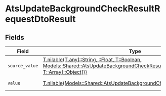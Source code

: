 # AtsUpdateBackgroundCheckResultRequestDtoResult


## Fields

| Field                                                                                                                                                                                                        | Type                                                                                                                                                                                                         | Required                                                                                                                                                                                                     | Description                                                                                                                                                                                                  | Example                                                                                                                                                                                                      |
| ------------------------------------------------------------------------------------------------------------------------------------------------------------------------------------------------------------ | ------------------------------------------------------------------------------------------------------------------------------------------------------------------------------------------------------------ | ------------------------------------------------------------------------------------------------------------------------------------------------------------------------------------------------------------ | ------------------------------------------------------------------------------------------------------------------------------------------------------------------------------------------------------------ | ------------------------------------------------------------------------------------------------------------------------------------------------------------------------------------------------------------ |
| `source_value`                                                                                                                                                                                               | [T.nilable(T.any(::String, ::Float, T::Boolean, Models::Shared::AtsUpdateBackgroundCheckResultRequestDto4, T::Array[::Object]))](../../models/shared/atsupdatebackgroundcheckresultrequestdtosourcevalue.md) | :heavy_minus_sign:                                                                                                                                                                                           | The source value of the test result.                                                                                                                                                                         | Passed                                                                                                                                                                                                       |
| `value`                                                                                                                                                                                                      | [T.nilable(Models::Shared::AtsUpdateBackgroundCheckResultRequestDtoValue)](../../models/shared/atsupdatebackgroundcheckresultrequestdtovalue.md)                                                             | :heavy_minus_sign:                                                                                                                                                                                           | The result of the test.                                                                                                                                                                                      | passed                                                                                                                                                                                                       |